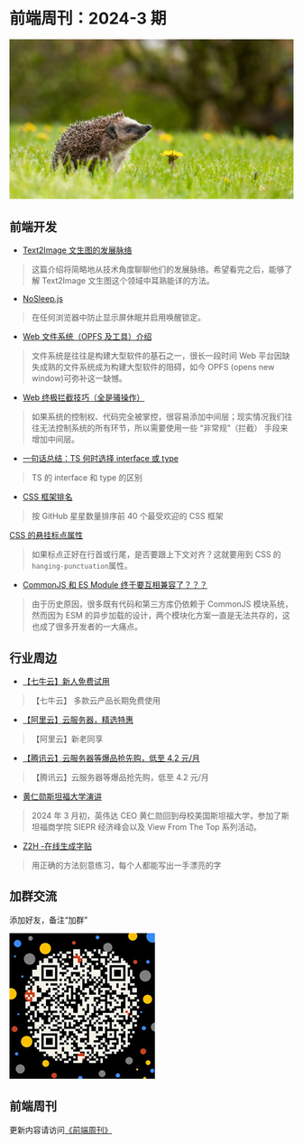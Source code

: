 # 前端周刊：2024-3 期

[![](/img/bing/20240408.jpeg?imageView2/2/w/960)](https://www.bing.com/search?q=%E8%A5%BF%E6%AC%A7%E5%88%BA%E7%8C%AC)

## 前端开发

- [Text2Image 文生图的发展脉络](https://www.yuque.com/xinntao/nm1yxs/wvritz5ulgv3qriu)

> 这篇介绍将简略地从技术角度聊聊他们的发展脉络。希望看完之后，能够了解 Text2Image 文生图这个领域中耳熟能详的方法。

- [NoSleep.js](https://github.com/richtr/NoSleep.js/)

> 在任何浏览器中防止显示屏休眠并启用唤醒锁定。

- [Web 文件系统（OPFS 及工具）介绍](https://hughfenghen.github.io/posts/2024/03/14/web-storage-and-opfs/)

> 文件系统是往往是构建大型软件的基石之一，很长一段时间 Web 平台因缺失成熟的文件系统成为构建大型软件的阻碍，如今 OPFS (opens new window)可弥补这一缺憾。

- [Web 终极拦截技巧（全是骚操作）](https://hughfenghen.github.io/posts/2023/12/23/web-spy/)

> 如果系统的控制权、代码完全被掌控，很容易添加中间层；现实情况我们往往无法控制系统的所有环节，所以需要使用一些 “非常规”（拦截） 手段来增加中间层。

- [一句话总结：TS 何时选择 interface 或 type](https://hughfenghen.github.io/posts/2024/02/17/ts-choose-interface-type/)

> TS 的 interface 和 type 的区别

- [CSS 框架排名](https://www.libhunt.com/css)

> 按 GitHub 星星数量排序前 40 个最受欢迎的 CSS 框架

[CSS 的悬挂标点属性](https://www.ruanyifeng.com/blog/2024/03/weekly-issue-294.html)

> 如果标点正好在行首或行尾，是否要跟上下文对齐？这就要用到 CSS 的`hanging-punctuation`属性。

- [CommonJS 和 ES Module 终于要互相兼容了？？？](https://mp.weixin.qq.com/s/0_JtlCDOgF6Q_7dWDFtXAw)

> 由于历史原因，很多既有代码和第三方库仍依赖于 CommonJS 模块系统，然而因为 ESM 的异步加载的设计，两个模块化方案一直是无法共存的，这也成了很多开发者的一大痛点。

## 行业周边

- [【七牛云】新人免费试用](https://s.qiniu.com/vmUnIr)

> 【七牛云】 多款云产品长期免费使用

- [【阿里云】云服务器，精选特惠](https://www.aliyun.com/daily-act/ecs/activity_selection?userCode=y31qmczl)

> 【阿里云】新老同享

- [【腾讯云】云服务器等爆品抢先购，低至 4.2 元/月](https://cloud.tencent.com/act/cps/redirect?redirect=2446&cps_key=55b0d6026f97f5980bceec15fcefa0af&from=console)

> 【腾讯云】云服务器等爆品抢先购，低至 4.2 元/月

- [黄仁勋斯坦福大学演讲](https://www.ruanyifeng.com/blog/2024/03/weekly-issue-293.html)

> 2024 年 3 月初，英伟达 CEO 黄仁勋回到母校美国斯坦福大学，参加了斯坦福商学院 SIEPR 经济峰会以及 View From The Top 系列活动。

- [Z2H -在线生成字贴](https://paper.z2h.cn/)

> 用正确的方法刻意练习，每个人都能写出一手漂亮的字

## 加群交流

添加好友，备注“加群”

![refned_x](/img/a/refined-x.jpg)

## 前端周刊

更新内容请访问[《前端周刊》](https://frontend-weekly.com/)
